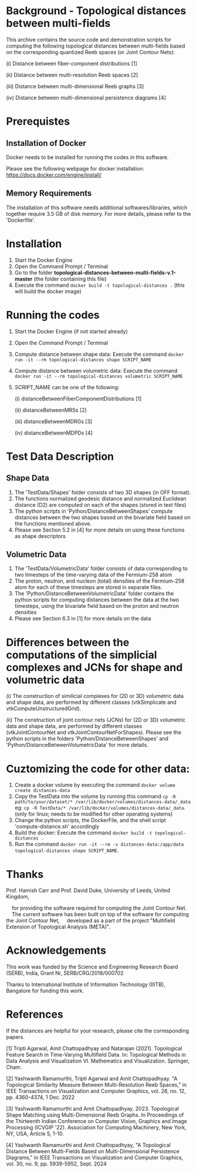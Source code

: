# Background - Topological distances between multi-fields

This archive contains the source code and demonstration scripts for 
computing the following topological distances between multi-fields based on 
the corresponding quantized Reeb spaces (or Joint Contour Nets):

 (i) Distance between fiber-component distributions [1]

 (ii) Distance between multi-resolution Reeb spaces [2]

 (iii) Distance between multi-dimensional Reeb graphs [3]

 (iv) Distance between multi-dimensional persistence diagrams [4]


# Prerequistes

## Installation of Docker

Docker needs to be installed for running the codes in this software.

Please see the following webpage for docker installation: https://docs.docker.com/engine/install/



## Memory Requirements

The installation of this software needs additional softwares/libraries, which together require 3.5 GB of disk memory.
For more details, please refer to the 'Dockerfile'.


# Installation
1. Start the Docker Engine
2. Open the Command Prompt / Terminal
3. Go to the folder **topological-distances-between-multi-fields-v.1-master** (the folder containing this file)
4. Execute the command `docker build -t topological-distances .` (this will build the docker image)


# Running the codes
1. Start the Docker Engine (if not started already)
2. Open the Command Prompt / Terminal
3. Compute distance between shape data: Execute the command `docker run -it --rm topological-distances shape SCRIPT_NAME`
4. Compute distance between volumetric data: Execute the command `docker run -it --rm topological-distances volumetric SCRIPT_NAME` 
5. SCRIPT_NAME can be one of the following:

   	(i) distanceBetweenFiberComponentDistributions [1]
	
 	(ii) distanceBetweenMRSs [2]
	
 	(iii) distanceBetweenMDRGs [3]
	
 	(iv) distanceBetweenMDPDs [4]


# Test Data Description

## Shape Data
1. The 'TestData/Shapes' folder consists of two 3D shapes (in OFF format).
2. The functions normalized geodesic distance and normalized Euclidean distance (D2) are computed on each of the shapes (stored in text files)
3. The python scripts in 'Python/DistanceBetweenShapes' compute distances between the two shapes based on the bivariate field based on the functions mentioned above.
4. Please see Section 5.2 in [4] for more details on using these functions as shape descriptors

## Volumetric Data
1. The 'TestData/VolumetricData' folder consists of data corresponding to two timesteps of the time-varying data of the Fermium-258 atom
2. The proton, neutron, and nucleon (total) densities of the Fermium-258 atom for each of these timesteps are stored in separate files.
3. The 'Python/DistanceBetweenVolumetricData' folder contains the python scripts for computing distances between the data at the two timesteps, using the bivariate field based on the proton and neutron densities
4. Please see Section 6.3 in [1] for more details on the data


# Differences between the computations of the simplicial complexes and JCNs for shape and volumetric data

(i) The construction of similicial complexes for (2D or 3D) volumetric data and shape data, are performed by different classes (vtkSimplicate and vtkComputeUnstructuredGrid).

(ii) The construction of joint contour nets (JCNs) for (2D or 3D) volumetric data and shape data, are performed by different classes (vtkJointContourNet and vtkJointContourNetForShapes).
	Please see the python scripts in the folders 'Python/DistanceBetweenShapes' and 'Python/DistanceBetweenVolumetricData' for more details.


# Cuztomizing the code for other data:
1. Create a docker volume by executing the command `docker volume create distances-data`
2. Copy the TestData into the volume by running this command `cp -R path/to/your/dataset/* /var/lib/docker/volumes/distances-data/_data ` eg:  `cp -R TestData/* /var/lib/docker/volumes/distances-data/_data`. (only for linux; needs to be modified for other operating systems)
3. Change the python scripts, the DockerFile, and the shell script 'compute-distance.sh' accordingly  
4. Build the docker: Execute the command `docker build -t topological-distances .`
5. Run the command `docker run -it --rm -v distances-data:/app/data topological-distances shape SCRIPT_NAME`. 


# Thanks

Prof. Hamish Carr and Prof. David Duke, University of Leeds, United Kingdom,

&nbsp;&nbsp;&nbsp;&nbsp;for providing the software required for computing the Joint Contour Net.
&nbsp;&nbsp;&nbsp;&nbsp;The current software has been built on top of the software for computing the Joint Contour Net,
&nbsp;&nbsp;&nbsp;&nbsp;developed as a part of the project "Multifield Extension of Topological Analysis (META)".


# Acknowledgements

This work was funded by the Science and Engineering Research Board (SERB), India,
Grant Nr, SERB/CRG/2018/000702


Thanks to International Institute of Information Technology (IIITB),
Bangalore for funding this work. 


# References

If the distances are helpful for your research, please cite the corresponding papers.

[1] Tripti Agarwal, Amit Chattopadhyay and Natarajan (2021). Topological Feature Search in Time-Varying Multifield Data. In: Topological Methods in Data Analysis and Visualization VI. Mathematics and Visualization. Springer, Cham.

[2] Yashwanth Ramamurthi, Tripti Agarwal and Amit Chattopadhyay. "A Topological Similarity Measure Between Multi-Resolution Reeb Spaces," in IEEE Transactions on Visualization and Computer Graphics, vol. 28, no. 12, pp. 4360-4374, 1 Dec. 2022

[3] Yashwanth Ramamurthi and Amit Chattopadhyay. 2023. Topological Shape Matching using Multi-Dimensional Reeb Graphs. In Proceedings of the Thirteenth Indian Conference on Computer Vision, Graphics and Image Processing (ICVGIP '22). Association for Computing Machinery, New York, NY, USA, Article 5, 1-10.

[4] Yashwanth Ramamurthi and Amit Chattopadhyay, "A Topological Distance Between Multi-Fields Based on Multi-Dimensional Persistence Diagrams," in IEEE Transactions on Visualization and Computer Graphics, vol. 30, no. 9, pp. 5939-5952, Sept. 2024
